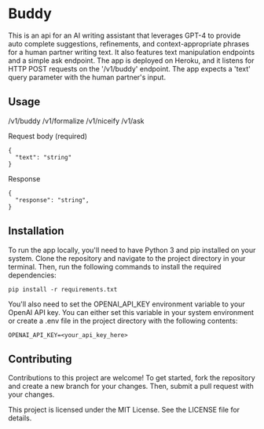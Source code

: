 # Buddy

This is an api for an AI writing assistant that leverages GPT-4 to provide auto complete suggestions, refinements, and context-appropriate phrases for a human partner writing text. It also features text manipulation endpoints and a simple ask endpoint. The app is deployed on Heroku, and it listens for HTTP POST requests on the '/v1/buddy' endpoint. The app expects a 'text' query parameter with the human partner's input.

## Usage

/v1/buddy
/v1/formalize
/v1/niceify
/v1/ask


Request body (required)
```
{
  "text": "string"
}
```

Response
```
{
  "response": "string",
}
```

## Installation

To run the app locally, you'll need to have Python 3 and pip installed on your system. Clone the repository and navigate to the project directory in your terminal. Then, run the following commands to install the required dependencies:
```
pip install -r requirements.txt
```

You'll also need to set the OPENAI_API_KEY environment variable to your OpenAI API key. You can either set this variable in your system environment or create a .env file in the project directory with the following contents:
```
OPENAI_API_KEY=<your_api_key_here>
```


## Contributing

Contributions to this project are welcome! To get started, fork the repository and create a new branch for your changes. Then, submit a pull request with your changes.

This project is licensed under the MIT License. See the LICENSE file for details.

